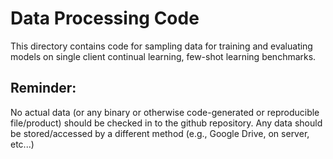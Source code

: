 # Data Processing Code

This directory contains code for sampling data for training and
evaluating models on single client continual learning, few-shot learning benchmarks.

## Reminder:

No actual data (or any binary or otherwise code-generated or
reproducible file/product) should be checked in to the github
repository. Any data should be stored/accessed by a different method
(e.g., Google Drive, on server, etc...)